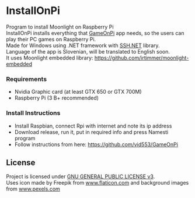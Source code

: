 # InstallOnPi
Program to install Moonlight on Raspberry Pi
\
InstallOnPi installs everything that [GameOnPi](https://github.com/vid553/GameOnPi) app needs, so the users can play their PC games on Raspberry Pi. \
Made for Windows using .NET framework with [SSH.NET](https://github.com/sshnet/SSH.NET) library.  \
Language of the app is Slovenian, will be translated to English soon. \
It uses Moonlight embedded library: https://github.com/irtimmer/moonlight-embedded

### Requirements
* Nvidia Graphic card (at least GTX 650 or GTX 700M)
* Raspberry Pi (3 B+ recommended)

### Install Instructions
* Install Raspbian, connect Rpi with internet and note its ip address
* Download release, run it, put in required info and press Namesti program
* Follow instructions from here: https://github.com/vid553/GameOnPi

## License
Project is licensed under [GNU GENERAL PUBLIC LICENSE v3](http://www.gnu.org/licenses/gpl-3.0.en.html). \
Uses icon made by Freepik from www.flaticon.com and background images from www.pexels.com
